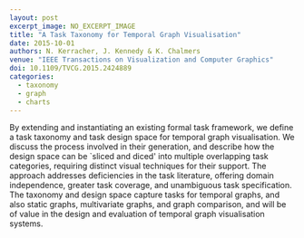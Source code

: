 ```yaml
---
layout: post
excerpt_image: NO_EXCERPT_IMAGE
title: "A Task Taxonomy for Temporal Graph Visualisation"
date: 2015-10-01
authors: N. Kerracher, J. Kennedy & K. Chalmers
venue: "IEEE Transactions on Visualization and Computer Graphics"
doi: 10.1109/TVCG.2015.2424889
categories:
  - taxonomy
  - graph
  - charts
---
```

By extending and instantiating an existing formal task framework, we define a task taxonomy and task design space for temporal graph visualisation. We discuss the process involved in their generation, and describe how the design space can be `sliced and diced' into multiple overlapping task categories, requiring distinct visual techniques for their support. The approach addresses deficiencies in the task literature, offering domain independence, greater task coverage, and unambiguous task specification. The taxonomy and design space capture tasks for temporal graphs, and also static graphs, multivariate graphs, and graph comparison, and will be of value in the design and evaluation of temporal graph visualisation systems.
